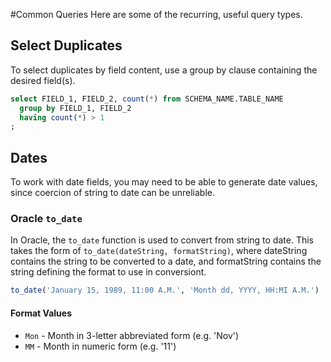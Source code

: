 #Common Queries
Here are some of the recurring, useful query types.

## Select Duplicates
To select duplicates by field content, use a group by clause containing the desired field(s).

```sql
select FIELD_1, FIELD_2, count(*) from SCHEMA_NAME.TABLE_NAME
  group by FIELD_1, FIELD_2
  having count(*) > 1
;
```

## Dates
To work with date fields, you may need to be able to generate date values, since coercion of string to date can be unreliable.

### Oracle `to_date`
In Oracle, the `to_date` function is used to convert from string to date. This takes the form of `to_date(dateString, formatString)`, where dateString contains the string to be converted to a date, and formatString contains the string defining the format to use in conversiont.

```SQL
to_date('January 15, 1989, 11:00 A.M.', 'Month dd, YYYY, HH:MI A.M.')
```

#### Format Values
* `Mon` - Month in 3-letter abbreviated form (e.g. 'Nov')
* `MM` - Month in numeric form (e.g. '11')
